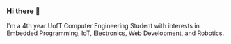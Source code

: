 ### Hi there 👋

I'm a 4th year UofT Computer Engineering Student with interests in Embedded Programming, IoT, Electronics, Web Development, and Robotics.
